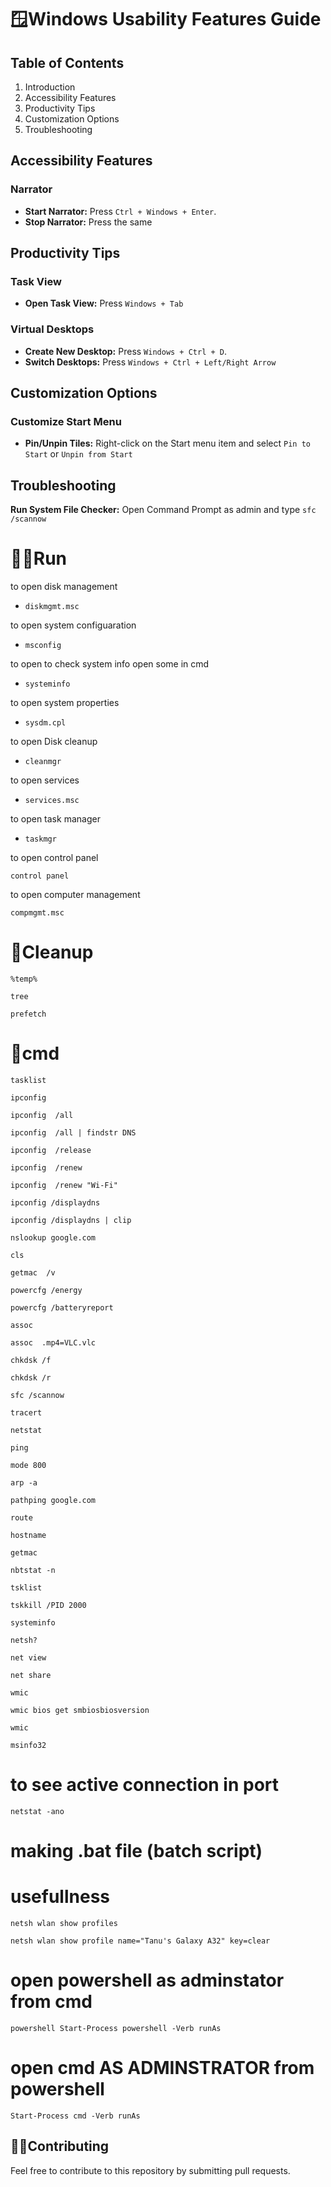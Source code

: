 # 🪟Windows Usability Features Guide
## Table of Contents
1. Introduction
2. Accessibility Features
3. Productivity Tips
4. Customization Options
5. Troubleshooting
   
##  Accessibility Features
### Narrator
- **Start Narrator:** Press `Ctrl + Windows + Enter`.
- **Stop Narrator:** Press the same

## Productivity Tips
### Task View
- **Open Task View:** Press `Windows + Tab`
### Virtual Desktops
- **Create New Desktop:** Press `Windows + Ctrl + D`.
- **Switch Desktops:** Press `Windows + Ctrl + Left/Right Arrow`

## Customization Options
### Customize Start Menu
- **Pin/Unpin Tiles:** Right-click on the Start menu item and select `Pin to Start` or `Unpin from Start`

## Troubleshooting
  **Run System File Checker:** Open Command Prompt as admin and type `sfc /scannow`
# 🏃‍➡️Run
to open disk management
- ```
  diskmgmt.msc
  ```

to open system configuaration
 - ```
   msconfig
   ```

to open to check system info open some in cmd
 - ```
   systeminfo
   ```

to open system properties   
 - ```
   sysdm.cpl
   ```

to open Disk cleanup
 - ```
   cleanmgr
   ```

to open services
 - ```
   services.msc
   ```

to open task manager   
 - ```
   taskmgr  
   ```

to open control panel
```
control panel
```

to open computer management
```
compmgmt.msc
```
# 🧹Cleanup  
```
%temp%
```

```
tree
```

```
prefetch
```


# 💬cmd
```
tasklist
```

```
ipconfig
```

```
ipconfig  /all
```

```
ipconfig  /all | findstr DNS
```

```
ipconfig  /release
```

```
ipconfig  /renew
```

```
ipconfig  /renew "Wi-Fi"
```

```
ipconfig /displaydns
```

```
ipconfig /displaydns | clip
```

```
nslookup google.com
```

```
cls
```

```
getmac  /v
```

```
powercfg /energy
```

```
powercfg /batteryreport
```

```
assoc
```

```
assoc  .mp4=VLC.vlc
```

```
chkdsk /f
```

```
chkdsk /r
```

```
sfc /scannow
```

```
tracert
```

```
netstat
```

```
ping
```

```
mode 800
```

```
arp -a
```

```
pathping google.com
```

```
route
```

```
hostname
```

```
getmac
```

```
nbtstat -n
```

```
tsklist
```

```
tskkill /PID 2000
```

```
systeminfo
```

```
netsh?
```

```
net view
```

```
net share
```

```
wmic
```

```
wmic bios get smbiosbiosversion
```

```
wmic
```

```
msinfo32
```

# to see active connection in port 
```
netstat -ano
```

# making .bat file (batch script)

# usefullness
```
netsh wlan show profiles
```

```
netsh wlan show profile name="Tanu's Galaxy A32" key=clear
```

# open powershell as adminstator from cmd
```
powershell Start-Process powershell -Verb runAs
```

# open cmd AS ADMINSTRATOR from powershell
```
Start-Process cmd -Verb runAs
```
     
## 💁‍♂️Contributing
Feel free to contribute to this repository by submitting pull requests.    
    
